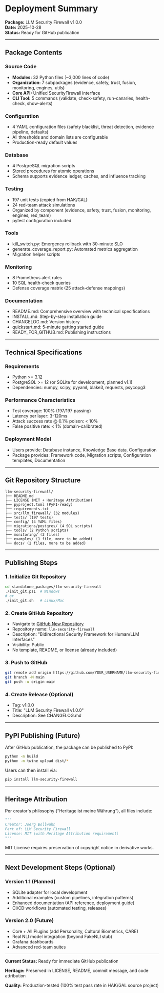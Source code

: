 # Deployment Summary

**Package:** LLM Security Firewall v1.0.0  
**Date:** 2025-10-28  
**Status:** Ready for GitHub publication

---

## Package Contents

### Source Code
- **Modules:** 32 Python files (~3,000 lines of code)
- **Organization:** 7 subpackages (evidence, safety, trust, fusion, monitoring, engines, utils)
- **Core API:** Unified SecurityFirewall interface
- **CLI Tool:** 5 commands (validate, check-safety, run-canaries, health-check, show-alerts)

### Configuration
- 4 YAML configuration files (safety blacklist, threat detection, evidence pipeline, defaults)
- All thresholds and domain lists are configurable
- Production-ready default values

### Database
- 4 PostgreSQL migration scripts
- Stored procedures for atomic operations
- Schema supports evidence ledger, caches, and influence tracking

### Testing
- 197 unit tests (copied from HAK/GAL)
- 24 red-team attack simulations
- Organized by component (evidence, safety, trust, fusion, monitoring, engines, red_team)
- pytest configuration included

### Tools
- kill_switch.py: Emergency rollback with 30-minute SLO
- generate_coverage_report.py: Automated metrics aggregation
- Migration helper scripts

### Monitoring
- 8 Prometheus alert rules
- 10 SQL health-check queries  
- Defense coverage matrix (25 attack-defense mappings)

### Documentation
- README.md: Comprehensive overview with technical specifications
- INSTALL.md: Step-by-step installation guide
- CHANGELOG.md: Version history
- quickstart.md: 5-minute getting started guide
- READY_FOR_GITHUB.md: Publishing instructions

---

## Technical Specifications

### Requirements
- Python >= 3.12
- PostgreSQL >= 12 (or SQLite for development, planned v1.1)
- Dependencies: numpy, scipy, pyyaml, blake3, requests, psycopg3

### Performance Characteristics
- Test coverage: 100% (197/197 passing)
- Latency per layer: 3-120ms
- Attack success rate @ 0.1% poison: < 10%
- False positive rate: < 1% (domain-calibrated)

### Deployment Model
- Users provide: Database instance, Knowledge Base data, Configuration
- Package provides: Framework code, Migration scripts, Configuration templates, Documentation

---

## Git Repository Structure

```text
llm-security-firewall/
├── README.md
├── LICENSE (MIT + Heritage Attribution)
├── pyproject.toml (PyPI-ready)
├── requirements.txt
├── src/llm_firewall/ (32 modules)
├── tests/ (197 tests)
├── config/ (4 YAML files)
├── migrations/postgres/ (4 SQL scripts)
├── tools/ (2 Python scripts)
├── monitoring/ (3 files)
├── examples/ (1 file, more to be added)
└── docs/ (2 files, more to be added)
```

---

## Publishing Steps

### 1. Initialize Git Repository

```bash
cd standalone_packages/llm-security-firewall
./init_git.ps1  # Windows
# or
./init_git.sh   # Linux/Mac
```

### 2. Create GitHub Repository
- Navigate to [GitHub New Repository](https://github.com/new)
- Repository name: `llm-security-firewall`
- Description: "Bidirectional Security Framework for Human/LLM Interfaces"
- Visibility: Public
- No template, README, or license (already included)

### 3. Push to GitHub

```bash
git remote add origin https://github.com/YOUR_USERNAME/llm-security-firewall.git
git branch -M main
git push -u origin main
```

### 4. Create Release (Optional)
- Tag: v1.0.0
- Title: "LLM Security Firewall v1.0.0"
- Description: See CHANGELOG.md

---

## PyPI Publishing (Future)

After GitHub publication, the package can be published to PyPI:

```bash
python -m build
python -m twine upload dist/*
```

Users can then install via:
```bash
pip install llm-security-firewall
```

---

## Heritage Attribution

Per creator's philosophy ("Heritage ist meine Währung"), all files include:

```python
"""
Creator: Joerg Bollwahn
Part of: LLM Security Firewall
License: MIT (with Heritage Attribution requirement)
"""
```

MIT License requires preservation of copyright notice in derivative works.

---

## Next Development Steps (Optional)

### Version 1.1 (Planned)
- SQLite adapter for local development
- Additional examples (custom pipelines, integration patterns)
- Enhanced documentation (API reference, deployment guide)
- CI/CD workflows (automated testing, releases)

### Version 2.0 (Future)
- Core + All Plugins (add Personality, Cultural Biometrics, CARE)
- Real NLI model integration (beyond FakeNLI stub)
- Grafana dashboards
- Advanced red-team suites

---

**Current Status:** Ready for immediate GitHub publication

**Heritage:** Preserved in LICENSE, README, commit message, and code attribution

**Quality:** Production-tested (100% test pass rate in HAK/GAL source project)

